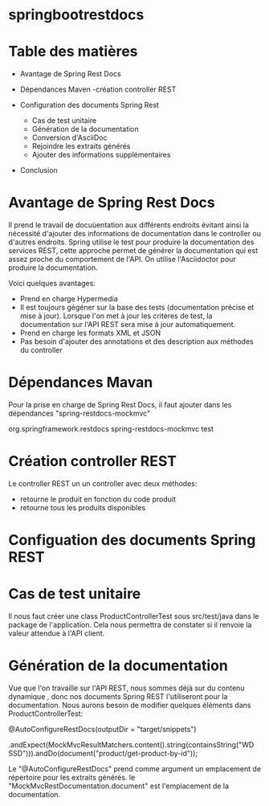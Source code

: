 # springbootrestdocs
# Table des matières
  - Avantage de Spring Rest Docs
  
  - Dépendances Maven
    -création controller REST
    
  - Configuration des documents Spring Rest
    - Cas de test unitaire
    - Génération de la documentation
    - Conversion d'AsciiDoc
    - Rejoindre les extraits générés
    - Ajouter des informations supplémentaires
    
  - Conclusion
  
# Avantage de Spring Rest Docs
  
Il prend le travail de docuùentation aux différents endroits évitant ainsi la nécessité d'ajouter des informations de documentation dans le controller ou d'autres endroits. 
Spring utilise le test pour produire la documentation des services REST, cette approche permet de générer la documentation qui est assez proche du comportement de l'API.
On utilise l'Asciidoctor pour produire la documentation.

Voici quelques avantages:

  - Prend en charge Hypermedia
  - Il est toujours gégéner sur la base des tests (documentation précise et mise à jour). Lorsque l'on met à jour les critères de test, la documentation sur l'API REST sera 
  mise à jour automatiquement.
  - Prend en charge les formats XML et JSON
  - Pas besoin d'ajouter des annotations et des description aux méthodes du controller
  
# Dépendances Mavan

Pour la prise en charge de Spring Rest Docs, il faut ajouter dans les dépendances "spring-restdocs-mockmvc"

   <dependency>
      <groupId>org.springframework.restdocs</groupId>
      <artifactId>spring-restdocs-mockmvc</artifactId>
      <scope>test</scope>
   </dependency>
   
   # Création controller REST
Le controller REST un un controller avec deux méthodes:
  - retourne le produit en fonction du code produit
  - retourne tous les produits disponibles
  
# Configuation des documents Spring REST
  # Cas de test unitaire
  
  Il nous faut créer une class ProductControllerTest sous src/test/java dans le package de l'application. Cela nous permettra de constater si il renvoie la valeur attendue à
  l'API client.
  
  # Génération de la documentation
  
  Vue que l'on travaille sur l'API REST, nous sommes déjà sur du contenu dynamique , donc nos documents Spring REST l'utiliseront pour la documentation. Nous aurons besoin de
  modifier quelques éléments dans ProductControllerTest:
  
  @AutoConfigureRestDocs(outputDir = "target/snippets")
  
  .andExpect(MockMvcResultMatchers.content().string(containsString("WD SSD"))).andDo(document("product/get-product-by-id"));
  
 Le "@AutoConfigureRestDocs" prend comme argument un emplacement de répertoire pour les extraits générés.
 le "MockMvcRestDocumentation.document" est l'emplacement de la documentation.
